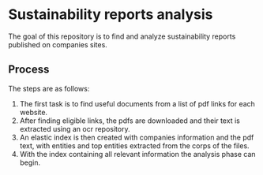 # Sustainability reports analysis

The goal of this repository is to find and analyze sustainability reports published on companies sites.

## Process

The steps are as follows:
1. The first task is to find useful documents from a list of pdf links for each website.
2. After finding eligible links, the pdfs are downloaded and their text is extracted using an ocr repository.
3. An elastic index is then created with companies information and the pdf text, with entities and top entities extracted from the corps of the files.
4. With the index containing all relevant information the analysis phase can begin.